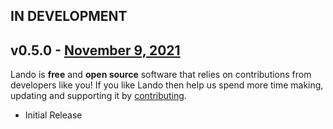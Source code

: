 ## IN DEVELOPMENT

## v0.5.0 - [November 9, 2021](https://github.com/lando/elasticsearch/releases/tag/v0.5.0)

Lando is **free** and **open source** software that relies on contributions from developers like you! If you like Lando then help us spend more time making, updating and supporting it by [contributing](https://github.com/sponsors/lando).

* Initial Release
